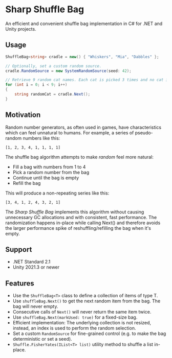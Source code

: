 # Sharp Shuffle Bag

An efficient and convenient shuffle bag implementation in C# for .NET and Unity projects.

## Usage

```csharp
ShuffleBag<string> cradle = new() { "Whiskers", "Mia", "Dabbles" };

// Optionally, set a custom random source.
cradle.RandomSource = new SystemRandomSource(seed: 42);

// Retrieve 9 random cat names. Each cat is picked 3 times and no cat is picked twice in a row.
for (int i = 0; i < 9; i++)
{
    string randomCat = cradle.Next();
}
```

## Motivation

Random number generators, as often used in games, have characteristics which can feel unnatural
to humans. For example, a series of pseudo-random numbers like this:

```
[1, 2, 3, 4, 1, 1, 1, 1]
```

The shuffle bag algorithm attempts to make _random_ feel more natural:

- Fill a bag with numbers from 1 to 4
- Pick a random number from the bag
- Continue until the bag is empty
- Refill the bag

This will produce a non-repeating series like this:

```
[3, 4, 1, 2, 4, 3, 2, 1]
```

The _Sharp Shuffle Bag_ implements this algorithm without causing unnecessary GC allocations
and with consistent, fast performance. The randomization happens in-place while calling Next()
and therefore avoids the larger performance spike of reshuffling/refilling the bag when it's empty.

## Support

- .NET Standard 2.1
- Unity 2021.3 or newer

## Features

- Use the `ShuffleBag<T>` class to define a collection of items of type T.
- Use `shuffleBag.Next()` to get the next random item from the bag. The bag will never empty.
- Consecutive calls of `Next()` will never return the same item twice.
- Use `shuffleBag.Next(markUsed: true)` for a fixed-size bag.
- Efficient implementation: The underlying collection is not resized, instead,
  an index is used to perform the random selection.
- Set a custom `RandomSource` for fine-grained control (e.g. to make the bag deterministic or set a seed).
- `Shuffle.FisherYates(IList<T> list)` utility method to shuffle a list in-place.
